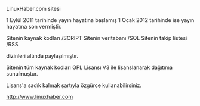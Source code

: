 LinuxHaber.com sitesi 

1 Eylül 2011 tarihinde yayın hayatına başlamış 
1 Ocak 2012 tarihinde ise yayın hayatına son vermiştir.

Sitenin kaynak kodları 	/SCRIPT
Sitenin veritabanı 		/SQL
Sitenin takip listesi	/RSS

dizinleri altında paylaşılmıştır.

Sitenin tüm kaynak kodları GPL Lisansı V3 ile lisanslanarak dağıtıma sunulmuştur.

Lisans'a sadık kalmak şartıyla özgürce kullanabilirsiniz.

http://www.linuxhaber.com